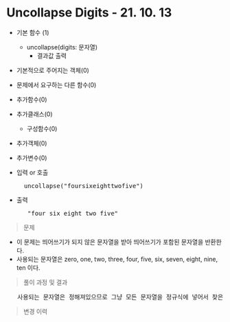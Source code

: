 # Uncollapse Digits - 21. 10. 13

- 기본 함수 (1)
  - uncollapse(digits: 문자열)
    - 결과값 출력
- 기본적으로 주어지는 객체(0)
- 문제에서 요구하는 다른 함수(0)
- 추가함수(0)
- 추가클래스(0)
  - 구성함수(0)
- 추가객체(0)
- 추가변수(0)

- 입력 or 호출
  <pre>
    uncollapse("foursixeighttwofive")
  </pre>
 
- 출력
  <pre>
     "four six eight two five"               
  </pre>

> 문제
  - 이 문제는 띄어쓰기가 되지 않은 문자열을 받아 띄어쓰기가 포함된 문자열을 반환한다.
  - 사용되는 문자열은 zero, one, two, three, four, five, six, seven, eight, nine, ten 이다.

> 풀이 과정 및 결과
<pre>
   사용되는 문자열은 정해져있으므로 그냥 모든 문자열을 정규식에 넣어서 찾은 후 띄어쓰기만 포함시켜서 반환시킨다.
</pre>

>변경 이력
<pre>
</pre>